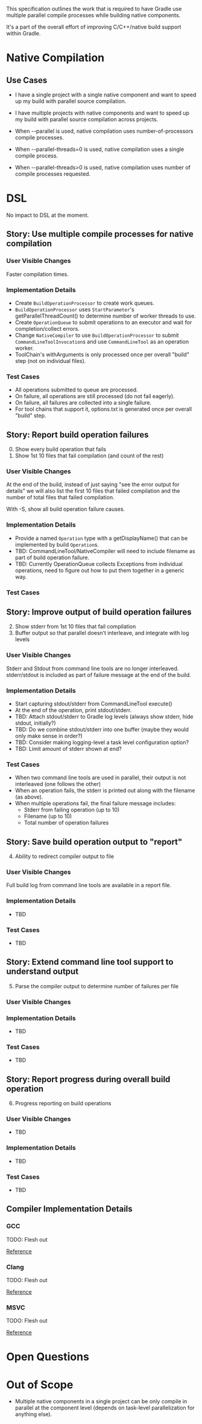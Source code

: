 This specification outlines the work that is required to have Gradle use multiple parallel compile processes while building native components.

It's a part of the overall effort of improving C/C++/native build support within Gradle.

# Native Compilation

## Use Cases

- I have a single project with a single native component and want to speed up my build with parallel source compilation.
- I have multiple projects with native components and want to speed up my build with parallel source compilation across projects.

- When --parallel is used, native compilation uses number-of-processors compile processes.
- When --parallel-threads=0 is used, native compilation uses a single compile process.
- When --parallel-threads>0 is used, native compilation uses number of compile processes requested.

# DSL

No impact to DSL at the moment.

## Story: Use multiple compile processes for native compilation

### User Visible Changes

Faster compilation times.

### Implementation Details

- Create `BuildOperationProcessor` to create work queues.
- `BuildOperationProcessor` uses `StartParameter`'s getParallelThreadCount() to determine number of worker threads to use.
- Create `OperationQueue` to submit operations to an executor and wait for completion/collect errors.
- Change `NativeCompiler` to use `BuildOperationProcessor` to submit `CommandLineToolInvocation`s and use `CommandLineTool` as an operation worker.
- ToolChain's withArguments is only processed once per overall "build" step (not on individual files).

### Test Cases

- All operations submitted to queue are processed.
- On failure, all operations are still processed (do not fail eagerly).
- On failure, all failures are collected into a single failure.
- For tool chains that support it, options.txt is generated once per overall "build" step.

## Story: Report build operation failures

0. Show every build operation that fails
1. Show 1st 10 files that fail compilation (and count of the rest)

### User Visible Changes

At the end of the build, instead of just saying "see the error output for details" we will also list the first 10 files that failed compilation and the number of total files that failed compilation.

With -S, show all build operation failure causes.

### Implementation Details

- Provide a named `Operation` type with a getDisplayName() that can be implemented by build `Operation`s.
- TBD: CommandLineTool/NativeCompiler will need to include filename as part of build operation failure.
- TBD: Currently OperationQueue collects Exceptions from individual operations, need to figure out how to put them together in a generic way.

### Test Cases

## Story: Improve output of build operation failures

2. Show stderr from 1st 10 files that fail compilation
3. Buffer output so that parallel doesn’t interleave, and integrate with log levels

### User Visible Changes

Stderr and Stdout from command line tools are no longer interleaved.  stderr/stdout is included as part of failure message at the end of the build.

### Implementation Details

- Start capturing stdout/stderr from CommandLineTool execute()
- At the end of the operation, print stdout/stderr.
- TBD: Attach stdout/stderr to Gradle log levels (always show stderr, hide stdout, initially?)
- TBD: Do we combine stdout/stderr into one buffer (maybe they would only make sense in order?)
- TBD: Consider making logging-level a task level configuration option?
- TBD: Limit amount of stderr shown at end?

### Test Cases

- When two command line tools are used in parallel, their output is not interleaved (one follows the other)
- When an operation fails, the stderr is printed out along with the filename (as above).
- When multiple operations fail, the final failure message includes:
    - Stderr from failing operation (up to 10)
    - Filename (up to 10)
    - Total number of operation failures

## Story: Save build operation output to "report"
4. Ability to redirect compiler output to file

### User Visible Changes

Full build log from command line tools are available in a report file.

### Implementation Details

- TBD

### Test Cases

- TBD

## Story: Extend command line tool support to understand output
5. Parse the compiler output to determine number of failures per file

### User Visible Changes

### Implementation Details

- TBD

### Test Cases

- TBD

## Story: Report progress during overall build operation
6. Progress reporting on build operations

### User Visible Changes

- TBD

### Implementation Details

- TBD

### Test Cases

- TBD

## Compiler Implementation Details

### GCC

TODO: Flesh out

[Reference]()

### Clang

TODO: Flesh out

[Reference]()

### MSVC

TODO: Flesh out

[Reference]()

# Open Questions

# Out of Scope

- Multiple native components in a single project can be only compile in parallel at the component level (depends on task-level parallelization for anything else).